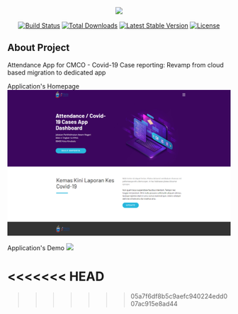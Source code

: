 <p align="center"><a href="https://laravel.com" target="_blank"><img src="https://raw.githubusercontent.com/laravel/art/master/logo-lockup/5%20SVG/2%20CMYK/1%20Full%20Color/laravel-logolockup-cmyk-red.svg" width="400"></a></p>

<p align="center">
<a href="https://travis-ci.org/laravel/framework"><img src="https://travis-ci.org/laravel/framework.svg" alt="Build Status"></a>
<a href="https://packagist.org/packages/laravel/framework"><img src="https://poser.pugx.org/laravel/framework/d/total.svg" alt="Total Downloads"></a>
<a href="https://packagist.org/packages/laravel/framework"><img src="https://poser.pugx.org/laravel/framework/v/stable.svg" alt="Latest Stable Version"></a>
<a href="https://packagist.org/packages/laravel/framework"><img src="https://poser.pugx.org/laravel/framework/license.svg" alt="License"></a>
</p>

## About Project

Attendance App for CMCO - Covid-19 Case reporting: Revamp from cloud based migration to dedicated app

Application's Homepage
<img src="https://github.com/zF-9/adcmco_app/blob/0fde493323ad9a5c089e033727e50a3bafbdbb92/public/img/Source_Img/screencapture-localhost-4848-2021-06-29-14_32_55.png">

Application's Demo
<img src="https://github.com/zF-9/adcmco_app/blob/0fde493323ad9a5c089e033727e50a3bafbdbb92/public/img/Source_Img/Animation.gif">


<<<<<<< HEAD
=======


>>>>>>> 05a7f6df8b5c9aefc940224edd007ac915e8ad44
